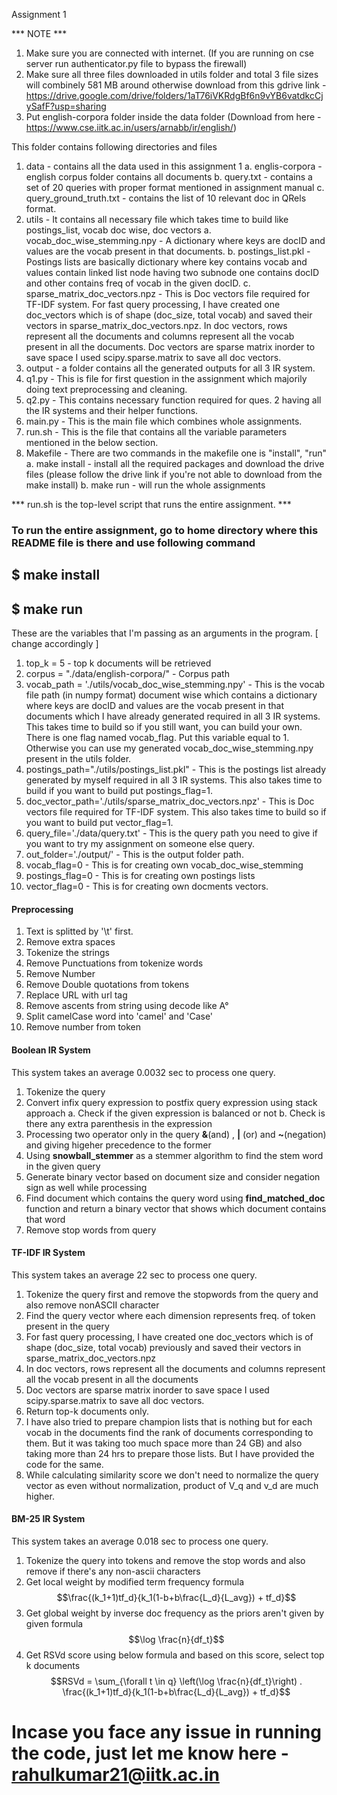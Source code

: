 Assignment 1


*** NOTE *** 
1. Make sure you are connected with internet. (If you are running on cse server run authenticator.py file to bypass the firewall)
2. Make sure all three files downloaded in utils folder and total 3 file sizes will combinely 581 MB around otherwise download from this gdrive link - 
https://drive.google.com/drive/folders/1aT76iVKRdgBf6n9vYB6vatdkcCjySafF?usp=sharing 
3. Put english-corpora folder inside the data folder (Download from here - https://www.cse.iitk.ac.in/users/arnabb/ir/english/)



This folder contains following directories and files 
1. data - contains all the data used in this assignment 1
    a.  englis-corpora - english corpus folder contains all documents
    b.  query.txt - contains a set of 20 queries with proper format mentioned in assignment manual
    c.  query_ground_truth.txt - contains the list of 10 relevant doc in QRels format.
2. utils - It contains all necessary file which takes time to build like postings_list, vocab doc wise, doc vectors
    a.  vocab_doc_wise_stemming.npy - A dictionary where keys are docID and values are the vocab present in that documents.
    b.  postings_list.pkl - Postings lists are basically dictionary where key contains vocab and values contain linked list node having two subnode one contains docID and other contains freq of vocab in the given docID.
    c.  sparse_matrix_doc_vectors.npz - This is Doc vectors file required for TF-IDF system. For fast query processing, I have created one doc_vectors which is of shape (doc_size, total vocab) and saved their vectors in sparse_matrix_doc_vectors.npz. In doc vectors, rows represent all the documents and columns represent all the vocab present in all the documents. Doc vectors are sparse matrix inorder to save space I used scipy.sparse.matrix to save all doc vectors.
3. output - a folder contains all the generated outputs for all 3 IR system.
4. q1.py - This is file for first question in the assignment which majorily doing text preprocessing and cleaning.
5. q2.py - This contains necessary function required for ques. 2 having all the IR systems and their helper functions.
6. main.py - This is the main file which combines whole assignments.
7. run.sh - This is the file that contains all the variable parameters mentioned in the below section.
8. Makefile - There are two commands in the makefile one is "install", "run"
    a.  make install - install all the required packages and download the drive files (please follow the drive link if you're not able to download from the make install)
    b.  make run - will run the whole assignments 

*** run.sh is the top-level script that runs the entire assignment. ***

### To run the entire assignment, go to home directory where this README file is there and use following command
##  $ make install 
##  $ make run 

These are the variables that I'm passing as an arguments in the program. [ change accordingly ]

1. top_k = 5 - top k documents will be retrieved
2. corpus = "./data/english-corpora/" - Corpus path
3. vocab_path = './utils/vocab_doc_wise_stemming.npy' - This is the vocab file path (in numpy format) document wise which contains a dictionary where keys are docID and values are the vocab present in that documents which I have already generated required in all 3 IR systems. This takes time to build so if you still want, you can build your own. There is one flag named vocab_flag. Put this variable equal to 1. Otherwise you can use my generated vocab_doc_wise_stemming.npy present in the utils folder.
4. postings_path="./utils/postings_list.pkl" - This is the postings list already generated by myself required in all 3 IR systems. This also takes time to build if you want to build put postings_flag=1.
5. doc_vector_path='./utils/sparse_matrix_doc_vectors.npz' - This is Doc vectors file required for TF-IDF system. This also takes time to build so if you want to build put vector_flag=1.
6. query_file='./data/query.txt' - This is the query path you need to give if you want to try my assignment on someone else query.
7. out_folder='./output/' - This is the output folder path.
8. vocab_flag=0 - This is for creating own vocab_doc_wise_stemming
9. postings_flag=0 - This is for creating own postings lists
10. vector_flag=0 - This is for creating own docments vectors.


#### Preprocessing #####################################

1. Text is splitted by '\t' first.
2. Remove extra spaces
3. Tokenize the strings
4. Remove Punctuations from tokenize words
5. Remove Number
6. Remove Double quotations from tokens
7. Replace URL with url tag
8. Remove ascents from string using decode like A&deg;
9. Split camelCase word into 'camel' and 'Case'
10. Remove number from token


#### Boolean IR System #################################

This system takes an average 0.0032 sec to process one query.

1. Tokenize the query
2. Convert infix query expression to postfix query expression using stack approach
        a. Check if the given expression is balanced or not
        b. Check is there any extra parenthesis in the expression
3. Processing two operator only in the query **\&**(and) , **\|** (or) and **\~**(negation) and giving higeher precedence to the former
4. Using **snowball_stemmer** as a stemmer algorithm to find the stem word in the given query
5. Generate binary vector based on document size and consider negation sign as well while processing
6. Find document which contains the query word using **find_matched_doc** function and return a binary vector that shows which document contains that word
7. Remove stop words from query

#### TF-IDF IR System ###################################

This system takes an average 22 sec to process one query.

1. Tokenize the query first and remove the stopwords from the query and also remove nonASCII character
2. Find the query vector where each dimension represents freq. of token present in the query
3. For fast query processing, I have created one doc_vectors which is of shape (doc_size, total vocab) previously and saved their vectors in sparse_matrix_doc_vectors.npz
4. In doc vectors, rows represent all the documents and columns represent all the vocab present in all the documents 
5. Doc vectors are sparse matrix inorder to save space I used scipy.sparse.matrix to save all doc vectors.
6. Return top-k documents only.
7. I have also tried to prepare champion lists that is nothing but for each vocab in the documents find the rank of documents corresponding to them. But
    it was taking too much space more than 24 GB) and also taking more than 24 hrs to prepare those lists. But I have provided the code for the same.
8. While calculating similarity score we don't need to normalize the query vector as even without normalization, product of V_q and v_d are much higher.

#### BM-25 IR System ####################################

This system takes an average 0.018 sec to process one query.

1. Tokenize the query into tokens and remove the stop words and also remove if there's any non-ascii characters
2. Get local weight by modified term frequency formula $$\frac{(k_1+1)tf_d}{k_1(1-b+b\frac{L_d}{L_avg}) + tf_d}$$
3. Get global weight by inverse doc frequency as the priors aren't given by given formula $$\log \frac{n}{df_t}$$
4. Get RSVd score using below formula and based on this score, select top k documents $$RSVd = \sum_{\forall t \in q} \left(\log \frac{n}{df_t}\right) . \frac{(k_1+1)tf_d}{k_1(1-b+b\frac{L_d}{L_avg}) + tf_d}$$


# Incase you face any issue in running the code, just let me know here - rahulkumar21@iitk.ac.in
